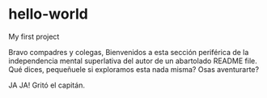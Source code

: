 # hello-world
My first project

Bravo compadres y colegas,
Bienvenidos a esta sección periférica de la independencia mental superlativa del autor de un abartolado README file.  
Qué dices, pequeñuele si exploramos esta nada misma? Osas aventurarte?

JA JA! Gritó el capitán.
